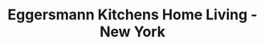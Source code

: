 ---
title: "Eggersmann Kitchens Home Living - New York"
url: /new-york/eggersmann-kitchens-home-living-new-york/
shop: Küchen
---
